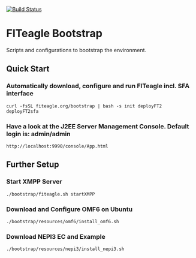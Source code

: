 [![Build Status](https://travis-ci.org/FITeagle/bootstrap.svg?branch=master)](https://travis-ci.org/FITeagle/bootstrap)

# FITeagle Bootstrap

Scripts and configurations to bootstrap the environment.

## Quick Start

### Automatically download, configure and run FITeagle incl. SFA interface
```
curl -fsSL fiteagle.org/bootstrap | bash -s init deployFT2 deployFT2sfa
```

### Have a look at the J2EE Server Management Console. Default login is: admin/admin
```
http://localhost:9990/console/App.html
```

## Further Setup

### Start XMPP Server
```
./bootstrap/fiteagle.sh startXMPP
```

### Download and Configure OMF6 on Ubuntu
```
./bootstrap/resources/omf6/install_omf6.sh 
```

### Download NEPI3 EC and Example
```
./bootstrap/resources/nepi3/install_nepi3.sh 
```
